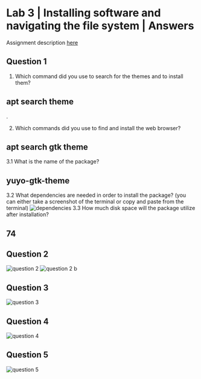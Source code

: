 # Lab 3 | Installing software and navigating the file system | Answers
Assignment description [here](https://raw.githubusercontent.com/ra559/cis106/main/labs/lab3.md)

## Question 1
1. Which command did you use to search for the themes and to install them?
## apt search theme ##
.

2. Which commands did you use to find and install the web browser?
## apt search gtk theme ##

3.1 What is the name of the package?
## yuyo-gtk-theme ##

3.2 What dependencies are needed in order to install the package? (you can either take a screenshot of the terminal or copy and paste from the terminal)
![dependencies](dependcies1.png)
3.3 How much disk space will the package utilize after installation?
## 74 ##
 

## Question 2
![question 2](../imgs/lab3%20question%202.png)
![question 2 b](../imgs/lab3%20question2b.png)

## Question 3
![question 3](../imgs/lab3%20question3.png)

## Question 4
![question 4](../imgs/lab3%20question4.png)

## Question 5
![question 5](../imgs/lab3%20question5.png)
